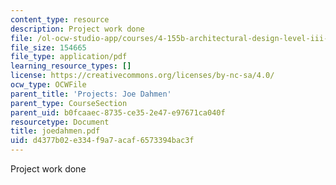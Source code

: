 ```yaml
---
content_type: resource
description: Project work done
file: /ol-ocw-studio-app/courses/4-155b-architectural-design-level-iii-a-student-center-for-mit-fall-2004/d4377b02e334f9a7acaf6573394bac3f_joedahmen.pdf
file_size: 154665
file_type: application/pdf
learning_resource_types: []
license: https://creativecommons.org/licenses/by-nc-sa/4.0/
ocw_type: OCWFile
parent_title: 'Projects: Joe Dahmen'
parent_type: CourseSection
parent_uid: b0fcaaec-8735-ce35-2e47-e97671ca040f
resourcetype: Document
title: joedahmen.pdf
uid: d4377b02-e334-f9a7-acaf-6573394bac3f
---
```

Project work done